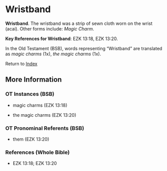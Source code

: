 # Wristband
**Wristband**. 
The wristband was a strip of sewn cloth worn on the wrist (acai). 
Other forms include: 
*Magic Charm*. 


**Key References for Wristband**: 
EZK 13:18, EZK 13:20. 


In the Old Testament (BSB), words representing “Wristband” are translated as 
*magic charms* (1x), *the magic charms* (1x). 




Return to [Index](00-Index.md)

## More Information

### OT Instances (BSB)

* magic charms (EZK 13:18)

* the magic charms (EZK 13:20)



### OT Pronominal Referents (BSB)

* them (EZK 13:20)



### References (Whole Bible)

* EZK 13:18; EZK 13:20



